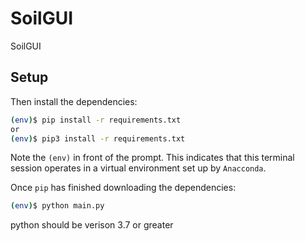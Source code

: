 # SoilGUI
SoilGUI


## Setup


Then install the dependencies:

```sh
(env)$ pip install -r requirements.txt
or 
(env)$ pip3 install -r requirements.txt
```
Note the `(env)` in front of the prompt. This indicates that this terminal
session operates in a virtual environment set up by `Anacconda`.

Once `pip` has finished downloading the dependencies:
```sh
(env)$ python main.py
```

python should be verison 3.7 or greater

